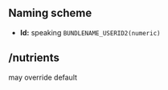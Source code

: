 
Naming scheme
----------------------------------------------------------

- **Id:** speaking `BUNDLENAME_USERID2(numeric)`


/nutrients
----------------------------------------------------------

may override default
